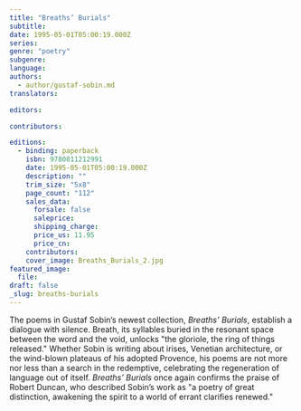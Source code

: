 ```yaml
---
title: "Breaths’ Burials"
subtitle:
date: 1995-05-01T05:00:19.000Z
series:
genre: "poetry"
subgenre:
language:
authors:
  - author/gustaf-sobin.md
translators:

editors:

contributors:

editions:
  - binding: paperback
    isbn: 9780811212991
    date: 1995-05-01T05:00:19.000Z
    description: ""
    trim_size: "5x8"
    page_count: "112"
    sales_data:
      forsale: false
      saleprice:
      shipping_charge:
      price_us: 11.95
      price_cn:
    contributors:
    cover_image: Breaths_Burials_2.jpg
featured_image:
  file:
draft: false
_slug: breaths-burials
---
```


The poems in Gustaf Sobin’s newest collection, _Breaths’ Burials_, establish a dialogue with silence. Breath, its syllables buried in the resonant space between the word and the void, unlocks "the gloriole, the ring of things released." Whether Sobin is writing about irises, Venetian architecture, or the wind-blown plateaus of his adopted Provence, his poems are not more nor less than a search in the redemptive, celebrating the regeneration of language out of itself. _Breaths’ Burials_ once again confirms the praise of Robert Duncan, who described Sobin’s work as "a poetry of great distinction, awakening the spirit to a world of errant clarifies renewed."

